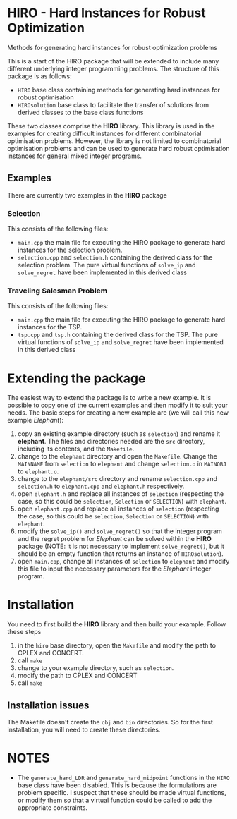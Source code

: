# HIRO - Hard Instances for Robust Optimization
Methods for generating hard instances for robust optimization problems

This is a start of the HIRO package that will be extended to include many different underlying integer programming problems. The structure of this package is as follows:

- `HIRO` base class containing methods for generating hard instances for robust optimisation
- `HIROsolution` base class to facilitate the transfer of solutions from derived classes to the base class functions

These two classes comprise the **HIRO** library. This library is used in the examples for creating difficult instances for different combinatorial optimisation problems. However, the library is not limited to combinatorial optimisation problems and can be used to generate hard robust optimisation instances for general mixed integer programs.

## Examples
There are currently two examples in the **HIRO** package

### Selection
This consists of the following files:
- `main.cpp` the main file for executing the HIRO package to generate hard instances for the selection problem.
- `selection.cpp` and `selection.h` containing the derived class for the selection problem. The pure virtual functions of `solve_ip` and `solve_regret` have been implemented in this derived class

### Traveling Salesman Problem
This consists of the following files:
- `main.cpp` the main file for executing the HIRO package to generate hard instances for the TSP.
- `tsp.cpp` and `tsp.h` containing the derived class for the TSP. The pure virtual functions of `solve_ip` and `solve_regret` have been implemented in this derived class

# Extending the package

The easiest way to extend the package is to write a new example. It is possible to copy one of the current examples and then modify it to suit your needs. The basic steps for creating a new example are (we will call this new example *Elephant*):

1. copy an existing example directory (such as `selection`) and rename it **elephant**. The files and directories needed are the `src` directory, including its contents, and the `Makefile`.
1. change to the `elephant` directory and open the `Makefile`. Change the `MAINNAME` from `selection` to `elephant` and change `selection.o` in `MAINOBJ` to `elephant.o`.
1. change to the `elephant/src` directory and rename `selection.cpp` and `selection.h` to `elephant.cpp` and `elephant.h` respectively.
1. open `elephant.h` and replace all instances of `selection` (respecting the case, so this could be `selection`, `Selection` or `SELECTION`) with `elephant`.
1. open `elephant.cpp` and replace all instances of `selection` (respecting the case, so this could be `selection`, `Selection` or `SELECTION`) with `elephant`.
1. modify the `solve_ip()` and `solve_regret()` so that the integer program and the regret problem for *Elephant* can be solved within the **HIRO** package (NOTE: it is not necessary to implement `solve_regret()`, but it should be an empty function that returns an instance of `HIROsolution`).
1. open `main.cpp`, change all instances of `selection` to `elephant` and modify this file to input the necessary parameters for the *Elephant* integer program.

# Installation

You need to first build the **HIRO** library and then build your example. Follow these steps

1. in the `hiro` base directory, open the `Makefile` and modify the path to CPLEX and CONCERT.
1. call `make`
1. change to your example directory, such as `selection`.
  1. modify the path to CPLEX and CONCERT
  1. call `make`

## Installation issues

The Makefile doesn't create the `obj` and `bin` directories. So for the first installation, you will need to create these directories.

# NOTES

- The `generate_hard_LDR` and `generate_hard_midpoint` functions in the `HIRO` base class have been disabled. This is because the formulations are problem specific. I suspect that these should be made virtual functions, or modify them so that a virtual function could be called to add the appropriate constraints.

